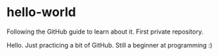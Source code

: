 # hello-world
Following the GitHub guide to learn about it. First private repository.

Hello. Just practicing a bit of GitHub.
Still a beginner at programming :)
